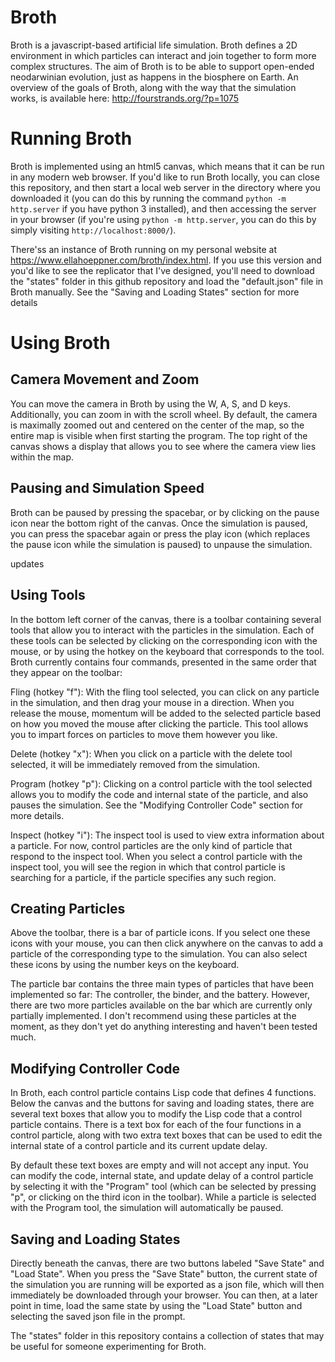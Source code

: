 # Broth
Broth is a javascript-based artificial life simulation. Broth defines a 2D environment in which particles can interact and join together to form more complex structures. The aim of Broth is to be able to support open-ended neodarwinian evolution, just as happens in the biosphere on Earth. An overview of the goals of Broth, along with the way that the simulation works, is available here: http://fourstrands.org/?p=1075

# Running Broth
Broth is implemented using an html5 canvas, which means that it can be run in any modern web browser. If you'd like to run Broth locally, you can close this repository, and then start a local web server in the directory where you downloaded it (you can do this by running the command `python -m http.server` if you have python 3 installed), and then accessing the server in your browser (if you're using `python -m http.server`, you can do this by simply visiting `http://localhost:8000/`).

There'ss an instance of Broth running on my personal website at https://www.ellahoeppner.com/broth/index.html. If you use this version and you'd like to see the replicator that I've designed, you'll need to download the "states" folder in this github repository and load the "default.json" file in Broth manually. See the "Saving and Loading States" section for more details

# Using Broth

## Camera Movement and Zoom
You can move the camera in Broth by using the W, A, S, and D keys. Additionally, you can zoom in with the scroll wheel. By default, the camera is maximally zoomed out and centered on the center of the map, so the entire map is visible when first starting the program. The top right of the canvas shows a display that allows you to see where the camera view lies within the map.

## Pausing and Simulation Speed
Broth can be paused by pressing the spacebar, or by clicking on the pause icon near the bottom right of the canvas. Once the simulation is paused, you can press the spacebar again or press the play icon (which replaces the pause icon while the simulation is paused) to unpause the simulation.

updates
## Using Tools

In the bottom left corner of the canvas, there is a toolbar containing several tools that allow you to interact with the particles in the simulation. Each of these tools can be selected by clicking on the corresponding icon with the mouse, or by using the hotkey on the keyboard that corresponds to the tool. Broth currently contains four commands, presented in the same order that they appear on the toolbar:

Fling (hotkey "f"): With the fling tool selected, you can click on any particle in the simulation, and then drag your mouse in a direction. When you release the mouse, momentum will be added to the selected particle based on how you moved the mouse after clicking the particle. This tool allows you to impart forces on particles to move them however you like.

Delete (hotkey "x"): When you click on a particle with the delete tool selected, it will be immediately removed from the simulation.

Program (hotkey "p"): Clicking on a control particle with the tool selected allows you to modify the code and internal state of the particle, and also pauses the simulation. See the "Modifying Controller Code" section for more details.

Inspect (hotkey "i"): The inspect tool is used to view extra information about a particle. For now, control particles are the only kind of particle that respond to the inspect tool. When you select a control particle with the inspect tool, you will see the region in which that control particle is searching for a particle, if the particle specifies any such region.

## Creating Particles

Above the toolbar, there is a bar of particle icons. If you select one these icons with your mouse, you can then click anywhere on the canvas to add a particle of the corresponding type to the simulation. You can also select these icons by using the number keys on the keyboard.

The particle bar contains the three main types of particles that have been implemented so far: The controller, the binder, and the battery. However, there are two more particles available on the bar which are currently only partially implemented. I don't recommend using these particles at the moment, as they don't yet do anything interesting and haven't been tested much.

## Modifying Controller Code
In Broth, each control particle contains Lisp code that defines 4 functions. Below the canvas and the buttons for saving and loading states, there are several text boxes that allow you to modify the Lisp code that a control particle contains. There is a text box for each of the four functions in a control particle, along with two extra text boxes that can be used to edit the internal state of a control particle and its current update delay.

By default these text boxes are empty and will not accept any input. You can modify the code, internal state, and update delay of a control particle by selecting it with the "Program" tool (which can be selected by pressing "p", or clicking on the third icon in the toolbar). While a particle is selected with the Program tool, the simulation will automatically be paused.

## Saving and Loading States
Directly beneath the canvas, there are two buttons labeled "Save State" and "Load State". When you press the "Save State" button, the current state of the simulation you are running will be exported as a json file, which will then immediately be downloaded through your browser. You can then, at a later point in time, load the same state by using the "Load State" button and selecting the saved json file in the prompt.

The "states" folder in this repository contains a collection of states that may be useful for someone experimenting for Broth.